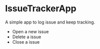 # IssueTrackerApp
A simple app to log issue and keep tracking. 
- Open a new issue
- Delete a issue
- Close a issue
